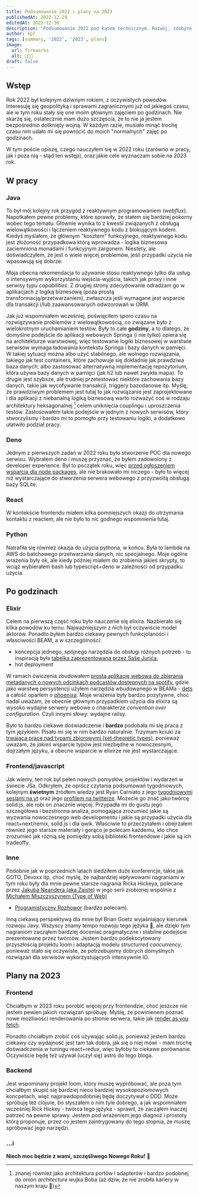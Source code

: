 ```yaml
---
title: Podsumowanie 2022 i plany na 2023
publishedAt: 2022-12-29
editedAt: 2022-12-30
description: 'Podsumowanie 2022 pod kątem technicznym. Rozwój, zdobyte doświadczenia, obserwacje i plany na 2023.'
author: kpf
tags: [summary, '2022', '2023', plans]
image:
  url: fireworks
  alt: 🍾🍾🍾
draft: false
---
```


## Wstęp

Rok 2022 był kolejnym dziwnym rokiem, z oczywistych powodów.
Interesuję się geopolityką i sprawami zagranicznymi już od jakiegoś czasu,
ale w tym roku stały się one moim głównym zajęciem po godzinach.
Nie skarżę się, ostatecznie mam dużo szczęścia, że to nie ja jestem bezpośrednio dotknięty wojną.
W każdym razie, musiało minąć trochę czasu nim udało mi się powrócić do moich "normalnych" zajęć po godzinach.

W tym poście opiszę, czego nauczyłem się w 2022 roku (zarówno w pracy, jak i poza nią - stąd ten wstęp),
oraz jakie cele wyznaczam sobie na 2023 rok.

## W pracy

### Java

To był mój kolejny rok przygód z reaktywnym programowaniem (_webflux_).
Napotkałem pewne problemy, które sprawiły, że stałem się bardziej pokorny wobec tego tematu.
Głównie wynika to z kwestii związanych z obsługą wielowątkowości i łączeniem reaktywnego kodu z blokującym kodem.
Kiedyś myślałem, że głównym "kosztem" funkcyjnego, reaktywnego kodu jest złożoność przypadkowa którą wprowadza -
logika biznesowa zaciemniona monadami i funkcyjnym żargonem.
Niestety, ale doświadczyłem, że jest o wiele więcej problemów, jeśli przypadki użycia nie wpasowują się dobrze.

Moja obecna rekomendacja to używanie stosu reaktywnego tylko dla usług o intensywnym wykorzystaniu wejścia-wyjścia,
takich jak proxy i inne serwisy typu _capabilities_.
Z drugiej strony zdecydowanie odradzam go w aplikacjach z logiką biznesową (poza prostą transformacją/przetwarzaniem),
zwłaszcza jeśli wymagane jest wsparcie dla transakcji i/lub zaawansowanych odwzorowań w ORM.

Jak już wspomniałem wcześniej, poświęciłem sporo czasu na rozwiązywanie problemów z wielowątkowością,
co związane było z wielokrotnym uruchamianiem testów.
Były to całe **godziny**, a to dlatego,
że domyślne podejście do aplikacji webowych Springa (i nie tylko) opiera się na architekturze warstwowej,
więc testowanie logiki biznesowej w warstwie serwisów wymaga ładowania kontekstu Springa i bazy danych w pamięci.
W takiej sytuacji można albo użyć stabilnego, ale wolnego rozwiązania, takiego jak test containers,
które zachowuje się dokładnie jak prawdziwa baza danych, albo zastosować alternatywną implementację repozytorium,
która używa bazy danych w pamięci (jak h2 lub nawet zwykła mapa).
To drugie jest szybsze, ale trudniej przetestować niektóre zachowania bazy danych, takie jak wycofywanie transakcji,
triggery bazodanowe itp.
Myślę, że prawdziwym problemem jest tutaj to jak rozwiązanie jest zaprojektowane i dla aplikacji z niebanalną logiką
biznesową warto rozważyć coś w rodzaju architektury heksagonalnej [^1] celem uniknięcia couplingu i uproszczenia testów.
Zastosowałem takie podejście w jednym z nowych serwisów,
który stworzylismy i bardzo mi to pomogło przy testowaniu logiki,
a dodatkowo ułatwiło podział pracy.

### Deno

Jednym z pierwszych zadań w 2022 roku było stworzenie POC dla nowego serwisu.
Wybrałem deno i muszę przyznać, że byłem zadowolony z developer experience.
Był to początek roku, więc
[przed ogłoszeniem wsparcia dla node packages](https://deno.land/manual@v1.17.0/npm_nodejs/compatibility_mode),
ale nie brakowało mi niczego -
było to więcej niż wystarczające do stworzenia serwera webowego z przyzwoitą obsługą bazy SQLite.

### React

W kontekście frontendu miałem kilka pomniejszych okazji do utrzymania kontaktu z reactem,
ale nie było to nic godnego wspomnienia tutaj.

### Python

Natrafiła się również okazja do użycia pythona, w końcu.
Była to lambda na AWS do batchowego przetwarzania danych, nic specjalnego.
Moje ogólne wrażenia były ok, ale kiedy później miałem do zrobienia jakieś skrypty,
to wciąż wybierałem bash lub typescript+deno w zależności od przypadku użycia.

## Po godzinach

### Elixir

Celem na pierwszą część roku było nauczenie się elixira.
Nazbierało się kilka powodów ku temu.
Najważniejszym z nich był oczywiście model aktorów.
Ponadto byłem bardzo ciekawy pewnych funkcjolaności i własciwości BEAM, a w szczególności:

- koncepcja jednego, spójnego narzędzia do obsługi różnych potrzeb - tu inspiracją
  była [tabelka zaprezentowana przez Sašę Jurića](https://www.youtube.com/watch?v=JvBT4XBdoUE&t=2266s),
- hot deployment

W ramach ćwiczenia zbudowałem
[prostą aplikację webową do zbierania metadanych o nowych odcinkach podcastów dostępnych na spotify](https://github.com/frankiewiczkamil/fomos),
gdzie jako warstwę persystencji użyłem narzędzia wbudowanego w BEAMa - [dets](https://www.erlang.org/doc/man/dets)
a całość oparłem o [phoenixa](https://www.phoenixframework.org/).
Moje wrażenia były bardzo pozytywne, choć nadal uważam,
że obecnie głównym przypadkiem użycia dla elixira są wysoko wydajne serwery webowe o charakterze
_convention over configuration_.
Czyli innymi słowy: wydajne railsy.

Było to bardzo ciekawe doświadczenie i **bardzo** podobała mi się praca z tym językiem.
Pisało mi się w nim bardzo naturalnie.
Trzymam kciuki za
[trwającą prace nad typami zbiorowymi (set-theoretic types)](https://twitter.com/josevalim/status/1577680998124470273),
ponieważ uważam, że _jakieś_ wsparcie typów jest niezbędne w nowoczesnym, dojrzałym języku,
a obecne wsparcie w elixirze nie jest wystarczające.

### Frontend/javascript

Jak wiemy, ten rok był pełen nowych pomysłów, projektów i wydarzeń w świecie JSa.
Odkryłem, że oprócz czytania podsumowań tygodniowych, kolejnym **świetnym** źródłem wiedzy jest Ryan Carniato z jego
[tygodniowymi sesjami na yt](https://www.youtube.com/@ryansolid/playlists) oraz jego
[profilem na twitterze](https://twitter.com/RyanCarniato).
Możecie go znać jako twórcę solid.js, ale robi on znacznie więcej.
Przypadła mi do gustu jego szczegółowa i bezstronna analiza,
pomogająca zrozumieć jakie są wyzwania nowoczesnego web developmentu i jakie są przypadki użycia dla react+next/remix,
solid.js i dla qwik.
Właściwie to przeczytałem i obejrzałem również jego starsze materiały i gorąco je polecam każdemu,
kto chce zrozumieć jak różnią się pomiędzy sobą biblioteki frontendowe i jakie są ich tradeoffy.

### Inne

Podobnie jak w poprzednich latach śledziłem duże konferencje, takie jak GOTO, Devoxx itp,
choć myślę, że najbardziej wpływowami nagraniami w tym roku były dla mnie pewne starsze nagrania Ricka Hickeya,
polecane przez
[Jakuba Neandera (aka Zaiste)](https://twitter.com/zaiste) w jego serii zrobionej wspólnie z
[Michałem Miszczyszynem (Type of Web)](https://typeofweb.com/)

- [Programistyczny Rozhowor](https://www.youtube.com/watch?v=4kPpfqJqgNg) (bardzo polecam).

Inną ciekawą perspektywą dla mnie był Brian Goetz wyjaśniający kierunek rozwoju Javy.
Wszyscy znamy tempo rozwoju tego języka 🐢,
ale dzięki tym nagraniom zacząłem bardziej doceniać pragmatyczne i stabilne podejście prezentowane przez twórców.
Jestem bardzo podekscytowany przyszłością projektu loom i adaptacją modelu _structurred concurrency_,
ponieważ stało się oczywiste, że potrzebujemy dobrych domyślnych rozwiązań dla serwisów wykorzystujących intensywnie IO.

## Plany na 2023

### Frontend

Chciałbym w 2023 roku porobić więcej przy frontendzie, choć jeszcze nie jestem pewien jakich rozwiązań spróbuję.
Myślę, że powinienem poznać nowe możliwości renderowania po stronie serwera, takie jak
[render as you fetch](https://17.reactjs.org/docs/concurrent-mode-suspense.html#approach-3-render-as-you-fetch-using-suspense).

Ponadto chciałbym zrobić coś używając solid.js, ponieważ jestem bardzo ciekawy czy wydajność jest tam tak dobra,
jak się o niej mówi - mam trochę doświadczenia w tuningu react+redux, więc byłoby to ciekawe porównanie.
Oczywiście będę też używał (uczył się) astro do tego bloga.

### Backend

Jest wspominany projekt loom, który muszę wypróbować,
ale poza tym chciałbym skupić się bardziej nieco bardziej wysokopoziomowych koncpetach,
więc najprawdopodobniej będę doczytywał o DDD.
Może spróbuję też clojure, bo słyszałem o nim tyle dobrego,
a jak wspomniałem wcześniej Rick Hickey - twórca tego języka - sprawił, że zacząłem inaczej patrzeć na pewne sprawy.
Jestem pod wrażeniem jego diagnoz i prostoty którą proponuje, przez co jestem zaintrygowany do tego stopnia,
że muszę spróbować jego narzędzi.

### ...i

**Niech moc będzie z wami, szczęśliwego Nowego Roku!** 🥂

[^1]:
    znanej również jako architektura portów i adapterów i bardzo podobnej do _onion architecture_ wujka Boba (aż dziw,
    że nie zrobiła kariery w naszym kraju 🧅)
